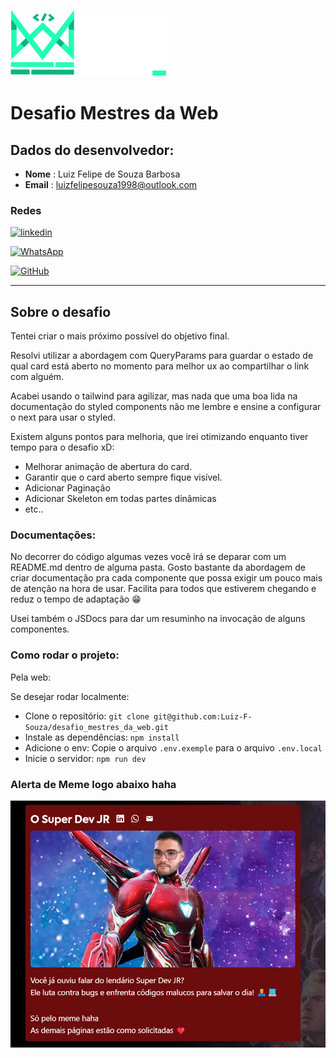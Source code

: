 ![Logo da empresa Mestres da Web](/src/assets/logo_mestres_da_web.svg)

# Desafio Mestres da Web

## Dados do desenvolvedor:

- **Nome** : Luiz Felipe de Souza Barbosa
- **Email** : luizfelipesouza1998@outlook.com

### Redes

[![linkedin](https://img.shields.io/badge/LinkedIn-0077B5?style=for-the-badge&logo=linkedin&logoColor=white)](https://www.linkedin.com/in/lf-souza98/)

[![WhatsApp](https://img.shields.io/badge/WhatsApp-25D366?style=for-the-badge&logo=whatsapp&logoColor=white)](https://wa.me/5522998906871)

[![GitHub](https://img.shields.io/badge/GitHub-100000?style=for-the-badge&logo=github&logoColor=white)](https://github.com/Luiz-F-Souza)

---

## Sobre o desafio

Tentei criar o mais próximo possível do objetivo final.

Resolvi utilizar a abordagem com QueryParams para guardar o estado de qual card está aberto no momento para melhor ux ao compartilhar o link com alguém. 

Acabei usando o tailwind para agilizar, mas nada que uma boa lida na documentação do styled components não me lembre e ensine a configurar o next para usar o styled.

Existem alguns pontos para melhoria, que irei otimizando enquanto tiver tempo para o desafio xD:

- Melhorar animação de abertura do card.
- Garantir que o card aberto sempre fique visível.
- Adicionar Paginação
- Adicionar Skeleton em todas partes dinâmicas
- etc..

### Documentações:

No decorrer do código algumas vezes você irá se deparar com um README.md dentro de alguma pasta.
Gosto bastante da abordagem de criar documentação pra cada componente que possa exigir um pouco mais de atenção na hora de usar. Facilita para todos que estiverem chegando e reduz o tempo de adaptação 😁

Usei também o JSDocs para dar um resuminho na invocação de alguns componentes.

### Como rodar o projeto:

Pela web: 

Se desejar rodar localmente:

- Clone o repositório: `git clone git@github.com:Luiz-F-Souza/desafio_mestres_da_web.git`
- Instale as dependências: `npm install`
- Adicione o env: Copie o arquivo `.env.exemple` para o arquivo `.env.local`
- Inicie o servidor: `npm run dev`

### Alerta de Meme logo abaixo haha

![O super dev JR](./src/assets/meme.png)